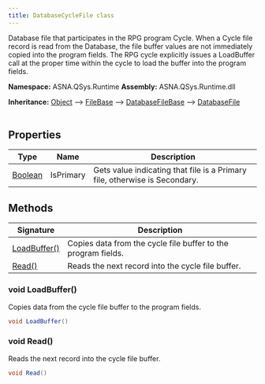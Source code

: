 ```yaml
---
title: DatabaseCycleFile class
---
```


Database file that participates in the RPG program Cycle. When a Cycle file record is read from the Database,
the file buffer values are not immediately copied into the program fields. The RPG cycle explicitly issues a LoadBuffer call
at the proper time within the cycle to load the buffer into the program fields.

**Namespace:** ASNA.QSys.Runtime
**Assembly:** ASNA.QSys.Runtime.dll

**Inheritance:** [Object](https://docs.microsoft.com/en-us/dotnet/api/system.object) --> [FileBase](/reference/runtime/qsys-runtime/file-base.html) --> [DatabaseFileBase](/reference/runtime/qsys-runtime/database-file-base.html) --> [DatabaseFile](/reference/runtime/qsys-runtime/database-file.html)
<br>
<br>

## Properties

| Type | Name | Description
| --- | --- | --- 
| [Boolean](https://docs.microsoft.com/en-us/dotnet/api/system.boolean) | IsPrimary | Gets value indicating that file is a Primary file, otherwise is Secondary. |

## Methods

| Signature | Description |
| --- | --- |
| [LoadBuffer()](#void-loadbuffer) | Copies data from the cycle file buffer to the program fields.
| [Read()](#void-read) | Reads the next record into the cycle file buffer.

### void LoadBuffer()

Copies data from the cycle file buffer to the program fields.

```cs
void LoadBuffer()
```

### void Read()

Reads the next record into the cycle file buffer.

```cs
void Read()
```
